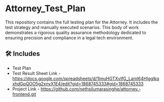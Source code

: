 # Attorney_Test_Plan
This repository contains the full testing plan for the Attorney. It includes the test strategy and manually executed scenarios. This body of work demonstrates a rigorous quality assurance methodology dedicated to ensuring precision and compliance in a legal tech environment.

## 🛠️ Includes 

- Test Plan
- Test Result Sheet Link - https://docs.google.com/spreadsheets/d/1lmuHGTXvlfG_Laml64HIgglkqxhdGpQOO5g2xnyX1E4/edit?gid=1868745333#gid=1868745333
- Project Link - https://github.com/nethsilumarasinghe/attorney.-frontend.git


